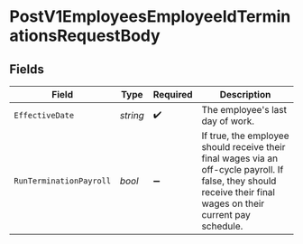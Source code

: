 # PostV1EmployeesEmployeeIdTerminationsRequestBody


## Fields

| Field                                                                                                                                                           | Type                                                                                                                                                            | Required                                                                                                                                                        | Description                                                                                                                                                     |
| --------------------------------------------------------------------------------------------------------------------------------------------------------------- | --------------------------------------------------------------------------------------------------------------------------------------------------------------- | --------------------------------------------------------------------------------------------------------------------------------------------------------------- | --------------------------------------------------------------------------------------------------------------------------------------------------------------- |
| `EffectiveDate`                                                                                                                                                 | *string*                                                                                                                                                        | :heavy_check_mark:                                                                                                                                              | The employee's last day of work.                                                                                                                                |
| `RunTerminationPayroll`                                                                                                                                         | *bool*                                                                                                                                                          | :heavy_minus_sign:                                                                                                                                              | If true, the employee should receive their final wages via an off-cycle payroll. If false, they should receive their final wages on their current pay schedule. |